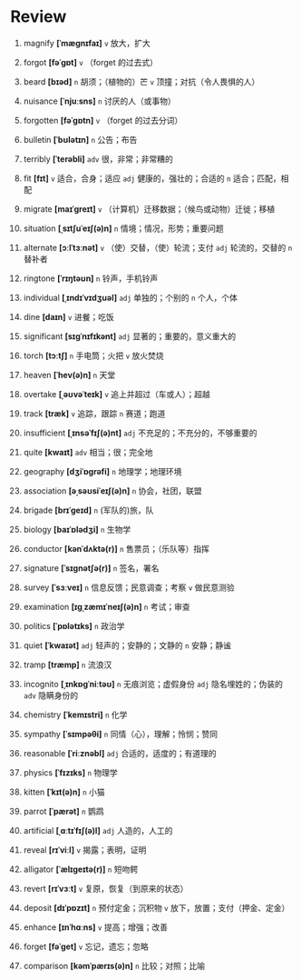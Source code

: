 # Review
1. magnify **[ˈmæɡnɪfaɪ]** `v` 放大，扩大

2. forgot **[fəˈɡɒt]** `v` （forget 的过去式）

3. beard **[bɪəd]** `n` 胡须；（植物的）芒 `v` 顶撞；对抗（令人畏惧的人）

4. nuisance **[ˈnjuːsns]** `n` 讨厌的人（或事物）

5. forgotten **[fəˈɡɒtn]** `v` （forget 的过去分词）

6. bulletin **[ˈbʊlətɪn]** `n` 公告；布告

7. terribly **[ˈterəbli]** `adv` 很，非常；非常糟的

8. fit **[fɪt]** `v` 适合，合身；适应 `adj` 健康的，强壮的；合适的 `n` 适合；匹配，相配

9. migrate **[maɪˈɡreɪt]** `v` （计算机）迁移数据；（候鸟或动物）迁徙；移植

10. situation **[ˌsɪtʃuˈeɪʃ(ə)n]** `n` 情境；情况，形势；重要问题

11. alternate **[ɔːlˈtɜːnət]** `v` （使）交替，（使）轮流；支付 `adj` 轮流的，交替的 `n` 替补者

12. ringtone **[ˈrɪŋtəʊn]** `n` 铃声，手机铃声

13. individual **[ˌɪndɪˈvɪdʒuəl]** `adj` 单独的；个别的 `n` 个人，个体

14. dine **[daɪn]** `v` 进餐；吃饭

15. significant **[sɪɡˈnɪfɪkənt]** `adj` 显著的；重要的，意义重大的

16. torch **[tɔːtʃ]** `n` 手电筒；火把 `v` 放火焚烧

17. heaven **[ˈhev(ə)n]** `n` 天堂

18. overtake **[ˌəʊvəˈteɪk]** `v` 追上并超过（车或人）；超越

19. track **[træk]** `v` 追踪，跟踪 `n` 赛道；跑道

20. insufficient **[ˌɪnsəˈfɪʃ(ə)nt]** `adj` 不充足的；不充分的，不够重要的

21. quite **[kwaɪt]** `adv` 相当；很；完全地

22. geography **[dʒiˈɒɡrəfi]** `n` 地理学；地理环境

23. association **[əˌsəʊsiˈeɪʃ(ə)n]** `n` 协会，社团，联盟

24. brigade **[brɪˈɡeɪd]** `n` (军队的)旅，队

25. biology **[baɪˈɒlədʒi]** `n` 生物学

26. conductor **[kənˈdʌktə(r)]** `n` 售票员；（乐队等）指挥

27. signature **[ˈsɪɡnətʃə(r)]** `n` 签名，署名

28. survey **[ˈsɜːveɪ]** `n` 信息反馈；民意调查；考察 `v` 做民意测验

29. examination **[ɪɡˌzæmɪˈneɪʃ(ə)n]** `n` 考试；审查

30. politics **[ˈpɒlətɪks]** `n` 政治学

31. quiet **[ˈkwaɪət]** `adj` 轻声的；安静的；文静的 `n` 安静；静谧

32. tramp **[træmp]** `n` 流浪汉

33. incognito **[ˌɪnkɒɡˈniːtəʊ]** `n` 无痕浏览；虚假身份 `adj` 隐名埋姓的；伪装的 `adv` 隐瞒身份的

34. chemistry **[ˈkemɪstri]** `n` 化学

35. sympathy **[ˈsɪmpəθi]** `n` 同情（心），理解；怜悯；赞同

36. reasonable **[ˈriːznəbl]** `adj` 合适的，适度的；有道理的

37. physics **[ˈfɪzɪks]** `n` 物理学

38. kitten **[ˈkɪt(ə)n]** `n` 小猫

39. parrot **[ˈpærət]** `n` 鹦鹉

40. artificial **[ˌɑːtɪˈfɪʃ(ə)l]** `adj` 人造的，人工的

41. reveal **[rɪˈviːl]** `v` 揭露；表明，证明

42. alligator **[ˈælɪɡeɪtə(r)]** `n` 短吻鳄

43. revert **[rɪˈvɜːt]** `v` 复原，恢复（到原来的状态）

44. deposit **[dɪˈpɒzɪt]** `n` 预付定金；沉积物 `v` 放下，放置；支付（押金、定金）

45. enhance **[ɪnˈhɑːns]** `v` 提高；增强；改善

46. forget **[fəˈɡet]** `v` 忘记，遗忘；忽略

47. comparison **[kəmˈpærɪs(ə)n]** `n` 比较；对照；比喻

